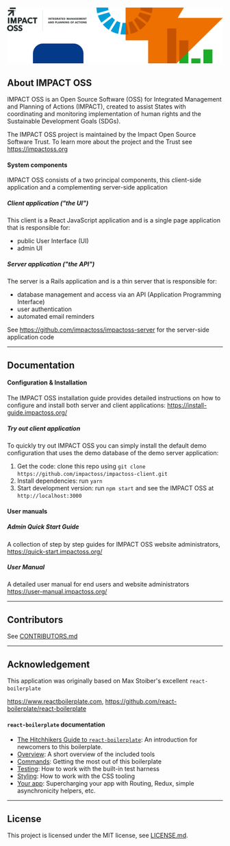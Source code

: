 ![IMPACT OSS](header.png?raw=true "IMPACT OSS")

## About IMPACT OSS

IMPACT OSS is an Open Source Software (OSS) for Integrated Management and Planning of Actions (IMPACT), created to assist States with coordinating and monitoring implementation of human rights and the Sustainable Development Goals (SDGs).

The IMPACT OSS project is maintained by the Impact Open Source Software Trust. To learn more about the project and the Trust see https://impactoss.org

#### System components

IMPACT OSS consists of a two principal components, this client-side application and a complementing server-side application

##### Client application ("the UI")
This client is a React JavaScript application and is a single page application that is responsible for:
* public User Interface (UI)
* admin UI

##### Server application ("the API")
The server is a Rails application and is a thin server that is responsible for:
* database management and access via an API (Application Programming Interface)
* user authentication
* automated email reminders

See https://github.com/impactoss/impactoss-server for the server-side application code

---

## Documentation

#### Configuration & Installation

The IMPACT OSS installation guide provides detailed instructions on how to configure and install both server and client applications:
https://install-guide.impactoss.org/

##### Try out client application

To quickly try out IMPACT OSS you can simply install the default demo configuration that uses the demo database of the demo server application:

1. Get the code: clone this repo using `git clone https://github.com/impactoss/impactoss-client.git`
2. Install dependencies: run `yarn`
3. Start development version: run `npm start` and see the IMPACT OSS at `http://localhost:3000`

#### User manuals

##### Admin Quick Start Guide

A collection of step by step guides for IMPACT OSS website administrators,
https://quick-start.impactoss.org/

##### User Manual

A detailed user manual for end users and website administrators
https://user-manual.impactoss.org/

---

## Contributors

See [CONTRIBUTORS.md](CONTRIBUTORS.md)

---

## Acknowledgement

This application was originally based on Max Stoiber's excellent `react-boilerplate`

https://www.reactboilerplate.com, https://github.com/react-boilerplate/react-boilerplate

#### `react-boilerplate` documentation

- [The Hitchhikers Guide to `react-boilerplate`](docs/general/introduction.md): An introduction for newcomers to this boilerplate.
- [Overview](docs/general): A short overview of the included tools
- [Commands](docs/general/commands.md): Getting the most out of this boilerplate
- [Testing](docs/testing): How to work with the built-in test harness
- [Styling](docs/css): How to work with the CSS tooling
- [Your app](docs/js): Supercharging your app with Routing, Redux, simple
  asynchronicity helpers, etc.

---

## License

This project is licensed under the MIT license, see [LICENSE.md](LICENSE.md).
